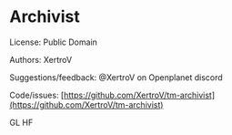 # Archivist

License: Public Domain

Authors: XertroV

Suggestions/feedback: @XertroV on Openplanet discord

Code/issues: [https://github.com/XertroV/tm-archivist](https://github.com/XertroV/tm-archivist)

GL HF
